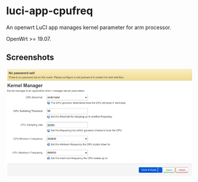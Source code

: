 # luci-app-cpufreq
An openwrt LuCI app manages kernel parameter for arm processor.

OpenWrt >= 19.07.

## Screenshots

![Settings](screenshots/img1.png?raw=true "Settings")
